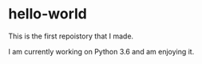 # hello-world
This is the first repoistory that I made.

I am currently working on Python 3.6 and am enjoying it. 
